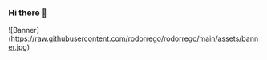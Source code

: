 ### Hi there 👋

<span>![</span><span>Banner</span><span>]</span><span>(</span><span>https://raw.githubusercontent.com/rodorrego/rodorrego/main/assets/banner.jpg</span><span>)</span>

<!--
**rodorrego/rodorrego** is a ✨ _special_ ✨ repository because its `README.md` (this file) appears on your GitHub profile.

Here are some ideas to get you started:

- 🔭 I’m currently working on ...
- 🌱 I’m currently learning ...
- 👯 I’m looking to collaborate on ...
- 🤔 I’m looking for help with ...
- 💬 Ask me about ...
- 📫 How to reach me: ...
- 😄 Pronouns: ...
- ⚡ Fun fact: ...
-->
